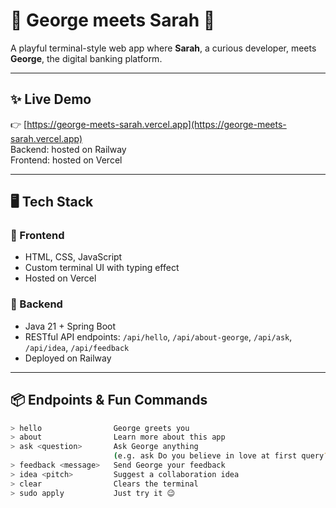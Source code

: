 # 💙 George meets Sarah 💚

A playful terminal-style web app where **Sarah**, a curious developer, meets **George**, the digital banking platform.

---

## ✨ Live Demo  
👉 [https://george-meets-sarah.vercel.app](https://george-meets-sarah.vercel.app)  
Backend: hosted on Railway  
Frontend: hosted on Vercel  

---

## 🖥️ Tech Stack

### 💚 Frontend  
- HTML, CSS, JavaScript  
- Custom terminal UI with typing effect  
- Hosted on Vercel

### 💙 Backend  
- Java 21 + Spring Boot  
- RESTful API endpoints: `/api/hello`, `/api/about-george`, `/api/ask`, `/api/idea`, `/api/feedback`  
- Deployed on Railway

---

## 📦 Endpoints & Fun Commands

```bash
> hello                George greets you  
> about                Learn more about this app  
> ask <question>       Ask George anything  
                       (e.g. ask Do you believe in love at first query?)  
> feedback <message>   Send George your feedback  
> idea <pitch>         Suggest a collaboration idea  
> clear                Clears the terminal  
> sudo apply           Just try it 😉  
